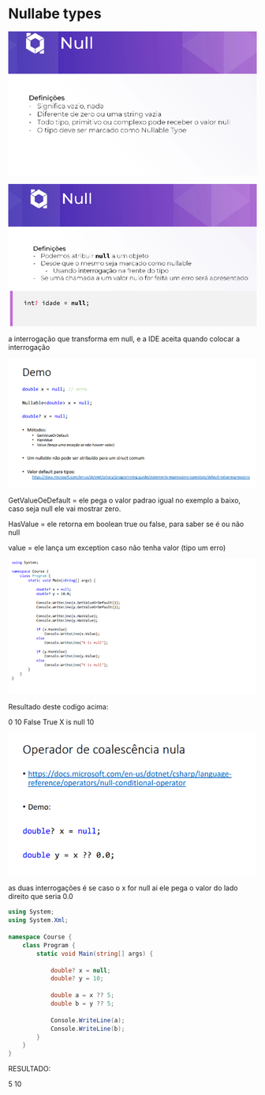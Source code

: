 # Nullabe types

![Untitled](Nullabe%20types%204d5c3c254f974b9b96b6029cdeb73bf4/Untitled.png)

![Untitled](Nullabe%20types%204d5c3c254f974b9b96b6029cdeb73bf4/Untitled%201.png)

a interrogação que transforma em null, e a IDE aceita quando colocar a interrogação

![Untitled](Nullabe%20types%204d5c3c254f974b9b96b6029cdeb73bf4/Untitled%202.png)

GetValueOeDefault = ele pega o valor padrao igual no exemplo a baixo, caso seja null ele vai mostrar zero.

HasValue = ele retorna em boolean true ou false, para saber se é ou não null

value = ele lança um exception caso não tenha valor (tipo um erro)

![Untitled](Nullabe%20types%204d5c3c254f974b9b96b6029cdeb73bf4/Untitled%203.png)

Resultado deste codigo acima: 

0
10
False
True
X is null
10

![Untitled](Nullabe%20types%204d5c3c254f974b9b96b6029cdeb73bf4/Untitled%204.png)

as duas interrogações é se caso o x for null ai ele pega o valor do lado direito que seria 0.0

```csharp
using System;
using System.Xml;

namespace Course {
    class Program {
        static void Main(string[] args) {

            double? x = null;
            double? y = 10;

            double a = x ?? 5;
            double b = y ?? 5;

            Console.WriteLine(a);
            Console.WriteLine(b);
        }
    }
}
```

RESULTADO: 

5
10
